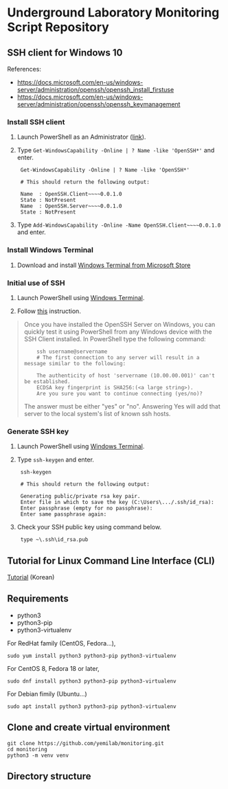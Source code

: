 # Underground Laboratory Monitoring Script Repository

## SSH client for Windows 10

References:
- https://docs.microsoft.com/en-us/windows-server/administration/openssh/openssh_install_firstuse
- https://docs.microsoft.com/en-us/windows-server/administration/openssh/openssh_keymanagement

### Install SSH client

1. Launch PowerShell as an Administrator ([link](https://www.howtogeek.com/194041/how-to-open-the-command-prompt-as-administrator-in-windows-8.1/)).

2. Type `Get-WindowsCapability -Online | ? Name -like 'OpenSSH*'` and enter.

        Get-WindowsCapability -Online | ? Name -like 'OpenSSH*'
        
        # This should return the following output:
        
        Name  : OpenSSH.Client~~~~0.0.1.0
        State : NotPresent
        Name  : OpenSSH.Server~~~~0.0.1.0
        State : NotPresent

3. Type `Add-WindowsCapability -Online -Name OpenSSH.Client~~~~0.0.1.0` and enter.

### Install Windows Terminal

1. Download and install [Windows Terminal from Microsoft Store](https://aka.ms/terminal)

### Initial use of SSH

1. Launch PowerShell using [Windows Terminal](https://github.com/microsoft/terminal).

2. Follow [this](https://docs.microsoft.com/en-us/windows-server/administration/openssh/openssh_install_firstuse#initial-use-of-ssh) instruction.

> Once you have installed the OpenSSH Server on Windows, you can quickly test it using PowerShell from any Windows device with the SSH Client installed. In PowerShell type the following command:
>
>         ssh username@servername
>         # The first connection to any server will result in a message similar to the following:
>         
>         The authenticity of host 'servername (10.00.00.001)' can't be established.
>         ECDSA key fingerprint is SHA256:(<a large string>).
>         Are you sure you want to continue connecting (yes/no)?
>
> The answer must be either "yes" or "no". Answering Yes will add that server to the local system's list of known ssh hosts.

### Generate SSH key

1. Launch PowerShell using [Windows Terminal](https://github.com/microsoft/terminal).

2. Type `ssh-keygen` and enter.

        ssh-keygen
        
        # This should return the following output:
        
        Generating public/private rsa key pair.
        Enter file in which to save the key (C:\Users\.../.ssh/id_rsa):
        Enter passphrase (empty for no passphrase):
        Enter same passphrase again:

3. Check your SSH public key using command below.

        type ~\.ssh\id_rsa.pub

## Tutorial for Linux Command Line Interface (CLI)

[Tutorial](https://cupibs.sharepoint.com/:p:/s/Y2L/EVmNektTj_pPsZkSf8xCudYBC7SUh1nj6Zbccr2lVI7fAQ?e=2Ze5lu) (Korean)

## Requirements

- python3
- python3-pip
- python3-virtualenv

For RedHat family (CentOS, Fedora...),

```
sudo yum install python3 python3-pip python3-virtualenv
```

For CentOS 8, Fedora 18 or later,

```
sudo dnf install python3 python3-pip python3-virtualenv
```

For Debian fimily (Ubuntu...)

```
sudo apt install python3 python3-pip python3-virtualenv
```

## Clone and create virtual environment

```
git clone https://github.com/yemilab/monitoring.git
cd monitoring
python3 -m venv venv
```

## Directory structure

